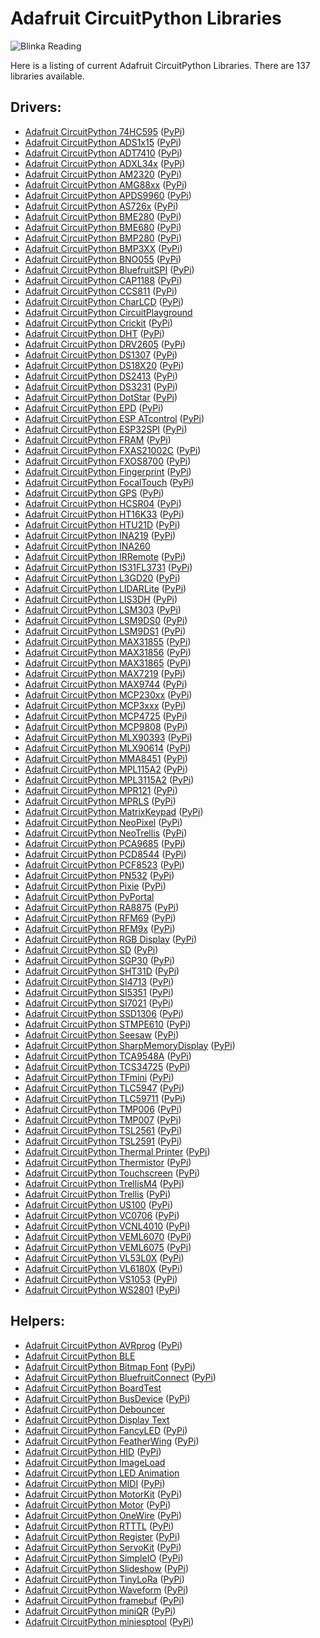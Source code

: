 # Adafruit CircuitPython Libraries
![Blinka Reading](https://raw.githubusercontent.com/adafruit/circuitpython-weekly-newsletter/gh-pages/assets/22_1023blinka.png)

Here is a listing of current Adafruit CircuitPython Libraries. There are 137 libraries available.

## Drivers:
* [Adafruit CircuitPython 74HC595](https://github.com/adafruit/Adafruit_CircuitPython_74HC595.git) ([PyPi](https://pypi.org/project/adafruit-circuitpython-74hc595))
* [Adafruit CircuitPython ADS1x15](https://github.com/adafruit/Adafruit_CircuitPython_ADS1x15.git) ([PyPi](https://pypi.org/project/adafruit-circuitpython-ads1x15))
* [Adafruit CircuitPython ADT7410](https://github.com/adafruit/Adafruit_CircuitPython_ADT7410.git) ([PyPi](https://pypi.org/project/adafruit-circuitpython-adt7410))
* [Adafruit CircuitPython ADXL34x](https://github.com/adafruit/Adafruit_CircuitPython_ADXL34x.git) ([PyPi](https://pypi.org/project/adafruit-circuitpython-adxl34x))
* [Adafruit CircuitPython AM2320](https://github.com/adafruit/Adafruit_CircuitPython_AM2320.git) ([PyPi](https://pypi.org/project/adafruit-circuitpython-am2320))
* [Adafruit CircuitPython AMG88xx](https://github.com/adafruit/Adafruit_CircuitPython_AMG88xx.git) ([PyPi](https://pypi.org/project/adafruit-circuitpython-amg88xx))
* [Adafruit CircuitPython APDS9960](https://github.com/adafruit/Adafruit_CircuitPython_APDS9960.git) ([PyPi](https://pypi.org/project/adafruit-circuitpython-apds9960))
* [Adafruit CircuitPython AS726x](https://github.com/adafruit/Adafruit_CircuitPython_AS726x.git) ([PyPi](https://pypi.org/project/adafruit-circuitpython-as726x))
* [Adafruit CircuitPython BME280](https://github.com/adafruit/Adafruit_CircuitPython_BME280.git) ([PyPi](https://pypi.org/project/adafruit-circuitpython-bme280))
* [Adafruit CircuitPython BME680](https://github.com/adafruit/Adafruit_CircuitPython_BME680.git) ([PyPi](https://pypi.org/project/adafruit-circuitpython-bme680))
* [Adafruit CircuitPython BMP280](https://github.com/adafruit/Adafruit_CircuitPython_BMP280.git) ([PyPi](https://pypi.org/project/adafruit-circuitpython-bmp280))
* [Adafruit CircuitPython BMP3XX](https://github.com/adafruit/Adafruit_CircuitPython_BMP3XX.git) ([PyPi](https://pypi.org/project/adafruit-circuitpython-bmp3xx))
* [Adafruit CircuitPython BNO055](https://github.com/adafruit/Adafruit_CircuitPython_BNO055.git) ([PyPi](https://pypi.org/project/adafruit-circuitpython-bno055))
* [Adafruit CircuitPython BluefruitSPI](https://github.com/adafruit/Adafruit_CircuitPython_BluefruitSPI.git) ([PyPi](https://pypi.org/project/adafruit-circuitpython-bluefruitspi))
* [Adafruit CircuitPython CAP1188](https://github.com/adafruit/Adafruit_CircuitPython_CAP1188.git) ([PyPi](https://pypi.org/project/adafruit-circuitpython-cap1188))
* [Adafruit CircuitPython CCS811](https://github.com/adafruit/Adafruit_CircuitPython_CCS811.git) ([PyPi](https://pypi.org/project/adafruit-circuitpython-ccs811))
* [Adafruit CircuitPython CharLCD](https://github.com/adafruit/Adafruit_CircuitPython_CharLCD.git) ([PyPi](https://pypi.org/project/adafruit-circuitpython-charlcd))
* [Adafruit CircuitPython CircuitPlayground](https://github.com/adafruit/Adafruit_CircuitPython_CircuitPlayground.git)
* [Adafruit CircuitPython Crickit](https://github.com/adafruit/Adafruit_CircuitPython_Crickit.git) ([PyPi](https://pypi.org/project/adafruit-circuitpython-crickit))
* [Adafruit CircuitPython DHT](https://github.com/adafruit/Adafruit_CircuitPython_DHT.git) ([PyPi](https://pypi.org/project/adafruit-circuitpython-dht))
* [Adafruit CircuitPython DRV2605](https://github.com/adafruit/Adafruit_CircuitPython_DRV2605.git) ([PyPi](https://pypi.org/project/adafruit-circuitpython-drv2605))
* [Adafruit CircuitPython DS1307](https://github.com/adafruit/Adafruit_CircuitPython_DS1307.git) ([PyPi](https://pypi.org/project/adafruit-circuitpython-ds1307))
* [Adafruit CircuitPython DS18X20](https://github.com/adafruit/Adafruit_CircuitPython_DS18X20.git) ([PyPi](https://pypi.org/project/adafruit-circuitpython-ds18x20))
* [Adafruit CircuitPython DS2413](https://github.com/adafruit/Adafruit_CircuitPython_DS2413.git) ([PyPi](https://pypi.org/project/adafruit-circuitpython-ds2413))
* [Adafruit CircuitPython DS3231](https://github.com/adafruit/Adafruit_CircuitPython_DS3231.git) ([PyPi](https://pypi.org/project/adafruit-circuitpython-ds3231))
* [Adafruit CircuitPython DotStar](https://github.com/adafruit/Adafruit_CircuitPython_DotStar.git) ([PyPi](https://pypi.org/project/adafruit-circuitpython-dotstar))
* [Adafruit CircuitPython EPD](https://github.com/adafruit/Adafruit_CircuitPython_EPD.git) ([PyPi](https://pypi.org/project/adafruit-circuitpython-epd))
* [Adafruit CircuitPython ESP ATcontrol](https://github.com/adafruit/Adafruit_CircuitPython_ESP_ATcontrol.git) ([PyPi](https://pypi.org/project/adafruit-circuitpython-esp-atcontrol))
* [Adafruit CircuitPython ESP32SPI](https://github.com/adafruit/Adafruit_CircuitPython_ESP32SPI.git) ([PyPi](https://pypi.org/project/adafruit-circuitpython-esp32spi))
* [Adafruit CircuitPython FRAM](https://github.com/adafruit/Adafruit_CircuitPython_FRAM.git) ([PyPi](https://pypi.org/project/adafruit-circuitpython-fram))
* [Adafruit CircuitPython FXAS21002C](https://github.com/adafruit/Adafruit_CircuitPython_FXAS21002C.git) ([PyPi](https://pypi.org/project/adafruit-circuitpython-fxas21002c))
* [Adafruit CircuitPython FXOS8700](https://github.com/adafruit/Adafruit_CircuitPython_FXOS8700.git) ([PyPi](https://pypi.org/project/adafruit-circuitpython-fxos8700))
* [Adafruit CircuitPython Fingerprint](https://github.com/adafruit/Adafruit_CircuitPython_Fingerprint.git) ([PyPi](https://pypi.org/project/adafruit-circuitpython-fingerprint))
* [Adafruit CircuitPython FocalTouch](https://github.com/adafruit/Adafruit_CircuitPython_FocalTouch.git) ([PyPi](https://pypi.org/project/adafruit-circuitpython-focaltouch))
* [Adafruit CircuitPython GPS](https://github.com/adafruit/Adafruit_CircuitPython_GPS.git) ([PyPi](https://pypi.org/project/adafruit-circuitpython-gps))
* [Adafruit CircuitPython HCSR04](https://github.com/adafruit/Adafruit_CircuitPython_HCSR04.git) ([PyPi](https://pypi.org/project/adafruit-circuitpython-hcsr04))
* [Adafruit CircuitPython HT16K33](https://github.com/adafruit/Adafruit_CircuitPython_HT16K33.git) ([PyPi](https://pypi.org/project/adafruit-circuitpython-ht16k33))
* [Adafruit CircuitPython HTU21D](https://github.com/adafruit/Adafruit_CircuitPython_HTU21D.git) ([PyPi](https://pypi.org/project/adafruit-circuitpython-htu21d))
* [Adafruit CircuitPython INA219](https://github.com/adafruit/Adafruit_CircuitPython_INA219.git) ([PyPi](https://pypi.org/project/adafruit-circuitpython-ina219))
* [Adafruit CircuitPython INA260](https://github.com/adafruit/Adafruit_CircuitPython_INA260.git)
* [Adafruit CircuitPython IRRemote](https://github.com/adafruit/Adafruit_CircuitPython_IRRemote.git) ([PyPi](https://pypi.org/project/adafruit-circuitpython-irremote))
* [Adafruit CircuitPython IS31FL3731](https://github.com/adafruit/Adafruit_CircuitPython_IS31FL3731.git) ([PyPi](https://pypi.org/project/adafruit-circuitpython-is31fl3731))
* [Adafruit CircuitPython L3GD20](https://github.com/adafruit/Adafruit_CircuitPython_L3GD20.git) ([PyPi](https://pypi.org/project/adafruit-circuitpython-l3gd20))
* [Adafruit CircuitPython LIDARLite](https://github.com/adafruit/Adafruit_CircuitPython_LIDARLite.git) ([PyPi](https://pypi.org/project/adafruit-circuitpython-lidarlite))
* [Adafruit CircuitPython LIS3DH](https://github.com/adafruit/Adafruit_CircuitPython_LIS3DH.git) ([PyPi](https://pypi.org/project/adafruit-circuitpython-lis3dh))
* [Adafruit CircuitPython LSM303](https://github.com/adafruit/Adafruit_CircuitPython_LSM303.git) ([PyPi](https://pypi.org/project/adafruit-circuitpython-lsm303))
* [Adafruit CircuitPython LSM9DS0](https://github.com/adafruit/Adafruit_CircuitPython_LSM9DS0.git) ([PyPi](https://pypi.org/project/adafruit-circuitpython-lsm9ds0))
* [Adafruit CircuitPython LSM9DS1](https://github.com/adafruit/Adafruit_CircuitPython_LSM9DS1.git) ([PyPi](https://pypi.org/project/adafruit-circuitpython-lsm9ds1))
* [Adafruit CircuitPython MAX31855](https://github.com/adafruit/Adafruit_CircuitPython_MAX31855.git) ([PyPi](https://pypi.org/project/adafruit-circuitpython-max31855))
* [Adafruit CircuitPython MAX31856](https://github.com/adafruit/Adafruit_CircuitPython_MAX31856.git) ([PyPi](https://pypi.org/project/adafruit-circuitpython-max31856))
* [Adafruit CircuitPython MAX31865](https://github.com/adafruit/Adafruit_CircuitPython_MAX31865.git) ([PyPi](https://pypi.org/project/adafruit-circuitpython-max31865))
* [Adafruit CircuitPython MAX7219](https://github.com/adafruit/Adafruit_CircuitPython_MAX7219.git) ([PyPi](https://pypi.org/project/adafruit-circuitpython-max7219))
* [Adafruit CircuitPython MAX9744](https://github.com/adafruit/Adafruit_CircuitPython_MAX9744.git) ([PyPi](https://pypi.org/project/adafruit-circuitpython-max9744))
* [Adafruit CircuitPython MCP230xx](https://github.com/adafruit/Adafruit_CircuitPython_MCP230xx.git) ([PyPi](https://pypi.org/project/adafruit-circuitpython-mcp230xx))
* [Adafruit CircuitPython MCP3xxx](https://github.com/adafruit/Adafruit_CircuitPython_MCP3xxx.git) ([PyPi](https://pypi.org/project/adafruit-circuitpython-mcp3xxx))
* [Adafruit CircuitPython MCP4725](https://github.com/adafruit/Adafruit_CircuitPython_MCP4725.git) ([PyPi](https://pypi.org/project/adafruit-circuitpython-mcp4725))
* [Adafruit CircuitPython MCP9808](https://github.com/adafruit/Adafruit_CircuitPython_MCP9808.git) ([PyPi](https://pypi.org/project/adafruit-circuitpython-mcp9808))
* [Adafruit CircuitPython MLX90393](https://github.com/adafruit/Adafruit_CircuitPython_MLX90393.git) ([PyPi](https://pypi.org/project/adafruit-circuitpython-mlx90393))
* [Adafruit CircuitPython MLX90614](https://github.com/adafruit/Adafruit_CircuitPython_MLX90614.git) ([PyPi](https://pypi.org/project/adafruit-circuitpython-mlx90614))
* [Adafruit CircuitPython MMA8451](https://github.com/adafruit/Adafruit_CircuitPython_MMA8451.git) ([PyPi](https://pypi.org/project/adafruit-circuitpython-mma8451))
* [Adafruit CircuitPython MPL115A2](https://github.com/adafruit/Adafruit_CircuitPython_MPL115A2.git) ([PyPi](https://pypi.org/project/adafruit-circuitpython-mpl115a2))
* [Adafruit CircuitPython MPL3115A2](https://github.com/adafruit/Adafruit_CircuitPython_MPL3115A2.git) ([PyPi](https://pypi.org/project/adafruit-circuitpython-mpl3115a2))
* [Adafruit CircuitPython MPR121](https://github.com/adafruit/Adafruit_CircuitPython_MPR121.git) ([PyPi](https://pypi.org/project/adafruit-circuitpython-mpr121))
* [Adafruit CircuitPython MPRLS](https://github.com/adafruit/Adafruit_CircuitPython_MPRLS.git) ([PyPi](https://pypi.org/project/adafruit-circuitpython-mprls))
* [Adafruit CircuitPython MatrixKeypad](https://github.com/adafruit/Adafruit_CircuitPython_MatrixKeypad.git) ([PyPi](https://pypi.org/project/adafruit-circuitpython-matrixkeypad))
* [Adafruit CircuitPython NeoPixel](https://github.com/adafruit/Adafruit_CircuitPython_NeoPixel.git) ([PyPi](https://pypi.org/project/adafruit-circuitpython-neopixel))
* [Adafruit CircuitPython NeoTrellis](https://github.com/adafruit/Adafruit_CircuitPython_NeoTrellis) ([PyPi](https://pypi.org/project/adafruit-circuitpython-neotrellis))
* [Adafruit CircuitPython PCA9685](https://github.com/adafruit/Adafruit_CircuitPython_PCA9685.git) ([PyPi](https://pypi.org/project/adafruit-circuitpython-pca9685))
* [Adafruit CircuitPython PCD8544](https://github.com/adafruit/Adafruit_CircuitPython_PCD8544.git) ([PyPi](https://pypi.org/project/adafruit-circuitpython-pcd8544))
* [Adafruit CircuitPython PCF8523](https://github.com/adafruit/Adafruit_CircuitPython_PCF8523.git) ([PyPi](https://pypi.org/project/adafruit-circuitpython-pcf8523))
* [Adafruit CircuitPython PN532](https://github.com/adafruit/Adafruit_CircuitPython_PN532.git) ([PyPi](https://pypi.org/project/adafruit-circuitpython-pn532))
* [Adafruit CircuitPython Pixie](https://github.com/adafruit/Adafruit_CircuitPython_Pixie.git) ([PyPi](https://pypi.org/project/adafruit-circuitpython-pixie))
* [Adafruit CircuitPython PyPortal](https://github.com/adafruit/Adafruit_CircuitPython_PyPortal.git)
* [Adafruit CircuitPython RA8875](https://github.com/adafruit/Adafruit_CircuitPython_RA8875.git) ([PyPi](https://pypi.org/project/adafruit-circuitpython-ra8875))
* [Adafruit CircuitPython RFM69](https://github.com/adafruit/Adafruit_CircuitPython_RFM69.git) ([PyPi](https://pypi.org/project/adafruit-circuitpython-rfm69))
* [Adafruit CircuitPython RFM9x](https://github.com/adafruit/Adafruit_CircuitPython_RFM9x.git) ([PyPi](https://pypi.org/project/adafruit-circuitpython-rfm9x))
* [Adafruit CircuitPython RGB Display](https://github.com/adafruit/Adafruit_CircuitPython_RGB_Display.git) ([PyPi](https://pypi.org/project/adafruit-circuitpython-rgb-display))
* [Adafruit CircuitPython SD](https://github.com/adafruit/Adafruit_CircuitPython_SD.git) ([PyPi](https://pypi.org/project/adafruit-circuitpython-sd))
* [Adafruit CircuitPython SGP30](https://github.com/adafruit/Adafruit_CircuitPython_SGP30.git) ([PyPi](https://pypi.org/project/adafruit-circuitpython-sgp30))
* [Adafruit CircuitPython SHT31D](https://github.com/adafruit/Adafruit_CircuitPython_SHT31D.git) ([PyPi](https://pypi.org/project/adafruit-circuitpython-sht31d))
* [Adafruit CircuitPython SI4713](https://github.com/adafruit/Adafruit_CircuitPython_SI4713.git) ([PyPi](https://pypi.org/project/adafruit-circuitpython-si4713))
* [Adafruit CircuitPython SI5351](https://github.com/adafruit/Adafruit_CircuitPython_SI5351.git) ([PyPi](https://pypi.org/project/adafruit-circuitpython-si5351))
* [Adafruit CircuitPython SI7021](https://github.com/adafruit/Adafruit_CircuitPython_SI7021.git) ([PyPi](https://pypi.org/project/adafruit-circuitpython-si7021))
* [Adafruit CircuitPython SSD1306](https://github.com/adafruit/Adafruit_CircuitPython_SSD1306.git) ([PyPi](https://pypi.org/project/adafruit-circuitpython-ssd1306))
* [Adafruit CircuitPython STMPE610](https://github.com/adafruit/Adafruit_CircuitPython_STMPE610.git) ([PyPi](https://pypi.org/project/adafruit-circuitpython-stmpe610))
* [Adafruit CircuitPython Seesaw](https://github.com/adafruit/Adafruit_CircuitPython_Seesaw.git) ([PyPi](https://pypi.org/project/adafruit-circuitpython-seesaw))
* [Adafruit CircuitPython SharpMemoryDisplay](https://github.com/adafruit/Adafruit_CircuitPython_SharpMemoryDisplay.git) ([PyPi](https://pypi.org/project/adafruit-circuitpython-sharpmemorydisplay))
* [Adafruit CircuitPython TCA9548A](https://github.com/adafruit/Adafruit_CircuitPython_TCA9548A.git) ([PyPi](https://pypi.org/project/adafruit-circuitpython-tca9548a))
* [Adafruit CircuitPython TCS34725](https://github.com/adafruit/Adafruit_CircuitPython_TCS34725.git) ([PyPi](https://pypi.org/project/adafruit-circuitpython-tcs34725))
* [Adafruit CircuitPython TFmini](https://github.com/adafruit/Adafruit_CircuitPython_TFmini.git) ([PyPi](https://pypi.org/project/adafruit-circuitpython-tfmini))
* [Adafruit CircuitPython TLC5947](https://github.com/adafruit/Adafruit_CircuitPython_TLC5947.git) ([PyPi](https://pypi.org/project/adafruit-circuitpython-tlc5947))
* [Adafruit CircuitPython TLC59711](https://github.com/adafruit/Adafruit_CircuitPython_TLC59711.git) ([PyPi](https://pypi.org/project/adafruit-circuitpython-tlc59711))
* [Adafruit CircuitPython TMP006](https://github.com/adafruit/Adafruit_CircuitPython_TMP006.git) ([PyPi](https://pypi.org/project/adafruit-circuitpython-tmp006))
* [Adafruit CircuitPython TMP007](https://github.com/adafruit/Adafruit_CircuitPython_TMP007.git) ([PyPi](https://pypi.org/project/adafruit-circuitpython-tmp007))
* [Adafruit CircuitPython TSL2561](https://github.com/adafruit/Adafruit_CircuitPython_TSL2561.git) ([PyPi](https://pypi.org/project/adafruit-circuitpython-tsl2561))
* [Adafruit CircuitPython TSL2591](https://github.com/adafruit/Adafruit_CircuitPython_TSL2591.git) ([PyPi](https://pypi.org/project/adafruit-circuitpython-tsl2591))
* [Adafruit CircuitPython Thermal Printer](https://github.com/adafruit/Adafruit_CircuitPython_Thermal_Printer.git) ([PyPi](https://pypi.org/project/adafruit-circuitpython-thermal-printer))
* [Adafruit CircuitPython Thermistor](https://github.com/adafruit/Adafruit_CircuitPython_Thermistor.git) ([PyPi](https://pypi.org/project/adafruit-circuitpython-thermistor))
* [Adafruit CircuitPython Touchscreen](https://github.com/adafruit/Adafruit_CircuitPython_Touchscreen.git) ([PyPi](https://pypi.org/project/adafruit-circuitpython-touchscreen))
* [Adafruit CircuitPython TrellisM4](https://github.com/adafruit/Adafruit_CircuitPython_TrellisM4.git) ([PyPi](https://pypi.org/project/adafruit-circuitpython-trellism4))
* [Adafruit CircuitPython Trellis](https://github.com/adafruit/Adafruit_CircuitPython_Trellis.git) ([PyPi](https://pypi.org/project/adafruit-circuitpython-trellis))
* [Adafruit CircuitPython US100](https://github.com/adafruit/Adafruit_CircuitPython_US100.git) ([PyPi](https://pypi.org/project/adafruit-circuitpython-us100))
* [Adafruit CircuitPython VC0706](https://github.com/adafruit/Adafruit_CircuitPython_VC0706.git) ([PyPi](https://pypi.org/project/adafruit-circuitpython-vc0706))
* [Adafruit CircuitPython VCNL4010](https://github.com/adafruit/Adafruit_CircuitPython_VCNL4010.git) ([PyPi](https://pypi.org/project/adafruit-circuitpython-vcnl4010))
* [Adafruit CircuitPython VEML6070](https://github.com/adafruit/Adafruit_CircuitPython_VEML6070.git) ([PyPi](https://pypi.org/project/adafruit-circuitpython-veml6070))
* [Adafruit CircuitPython VEML6075](https://github.com/adafruit/Adafruit_CircuitPython_VEML6075.git) ([PyPi](https://pypi.org/project/adafruit-circuitpython-veml6075))
* [Adafruit CircuitPython VL53L0X](https://github.com/adafruit/Adafruit_CircuitPython_VL53L0X.git) ([PyPi](https://pypi.org/project/adafruit-circuitpython-vl53l0x))
* [Adafruit CircuitPython VL6180X](https://github.com/adafruit/Adafruit_CircuitPython_VL6180X.git) ([PyPi](https://pypi.org/project/adafruit-circuitpython-vl6180x))
* [Adafruit CircuitPython VS1053](https://github.com/adafruit/Adafruit_CircuitPython_VS1053.git) ([PyPi](https://pypi.org/project/adafruit-circuitpython-vs1053))
* [Adafruit CircuitPython WS2801](https://github.com/adafruit/Adafruit_CircuitPython_WS2801.git) ([PyPi](https://pypi.org/project/adafruit-circuitpython-ws2801))

## Helpers:
* [Adafruit CircuitPython AVRprog](https://github.com/adafruit/Adafruit_CircuitPython_AVRprog.git) ([PyPi](https://pypi.org/project/adafruit-circuitpython-avrprog))
* [Adafruit CircuitPython BLE](https://github.com/adafruit/Adafruit_CircuitPython_BLE.git)
* [Adafruit CircuitPython Bitmap Font](https://github.com/adafruit/Adafruit_CircuitPython_Bitmap_Font.git) ([PyPi](https://pypi.org/project/adafruit-circuitpython-bitmap-font))
* [Adafruit CircuitPython BluefruitConnect](https://github.com/adafruit/Adafruit_CircuitPython_BluefruitConnect.git) ([PyPi](https://pypi.org/project/adafruit-circuitpython-bluefruitconnect))
* [Adafruit CircuitPython BoardTest](https://github.com/adafruit/Adafruit_CircuitPython_BoardTest.git)
* [Adafruit CircuitPython BusDevice](https://github.com/adafruit/Adafruit_CircuitPython_BusDevice.git) ([PyPi](https://pypi.org/project/adafruit-circuitpython-busdevice))
* [Adafruit CircuitPython Debouncer](https://github.com/adafruit/Adafruit_CircuitPython_Debouncer.git)
* [Adafruit CircuitPython Display Text](https://github.com/adafruit/Adafruit_CircuitPython_Display_Text.git)
* [Adafruit CircuitPython FancyLED](https://github.com/adafruit/Adafruit_CircuitPython_FancyLED.git) ([PyPi](https://pypi.org/project/adafruit-circuitpython-fancyled))
* [Adafruit CircuitPython FeatherWing](https://github.com/adafruit/Adafruit_CircuitPython_FeatherWing.git) ([PyPi](https://pypi.org/project/adafruit-circuitpython-featherwing))
* [Adafruit CircuitPython HID](https://github.com/adafruit/Adafruit_CircuitPython_HID.git) ([PyPi](https://pypi.org/project/adafruit-circuitpython-hid))
* [Adafruit CircuitPython ImageLoad](https://github.com/adafruit/Adafruit_CircuitPython_ImageLoad.git)
* [Adafruit CircuitPython LED Animation](https://github.com/adafruit/Adafruit_CircuitPython_LED_Animation.git)
* [Adafruit CircuitPython MIDI](https://github.com/adafruit/Adafruit_CircuitPython_MIDI.git) ([PyPi](https://pypi.org/project/adafruit-circuitpython-midi))
* [Adafruit CircuitPython MotorKit](https://github.com/adafruit/Adafruit_CircuitPython_MotorKit.git) ([PyPi](https://pypi.org/project/adafruit-circuitpython-motorkit))
* [Adafruit CircuitPython Motor](https://github.com/adafruit/Adafruit_CircuitPython_Motor.git) ([PyPi](https://pypi.org/project/adafruit-circuitpython-motor))
* [Adafruit CircuitPython OneWire](https://github.com/adafruit/Adafruit_CircuitPython_OneWire.git) ([PyPi](https://pypi.org/project/adafruit-circuitpython-onewire))
* [Adafruit CircuitPython RTTTL](https://github.com/adafruit/Adafruit_CircuitPython_RTTTL.git) ([PyPi](https://pypi.org/project/adafruit-circuitpython-rtttl))
* [Adafruit CircuitPython Register](https://github.com/adafruit/Adafruit_CircuitPython_Register.git) ([PyPi](https://pypi.org/project/adafruit-circuitpython-register))
* [Adafruit CircuitPython ServoKit](https://github.com/adafruit/Adafruit_CircuitPython_ServoKit.git) ([PyPi](https://pypi.org/project/adafruit-circuitpython-servokit))
* [Adafruit CircuitPython SimpleIO](https://github.com/adafruit/Adafruit_CircuitPython_SimpleIO.git) ([PyPi](https://pypi.org/project/adafruit-circuitpython-simpleio))
* [Adafruit CircuitPython Slideshow](https://github.com/adafruit/Adafruit_CircuitPython_Slideshow.git) ([PyPi](https://pypi.org/project/adafruit-circuitpython-slideshow))
* [Adafruit CircuitPython TinyLoRa](https://github.com/adafruit/Adafruit_CircuitPython_TinyLoRa.git) ([PyPi](https://pypi.org/project/adafruit-circuitpython-tinylora))
* [Adafruit CircuitPython Waveform](https://github.com/adafruit/Adafruit_CircuitPython_Waveform.git) ([PyPi](https://pypi.org/project/adafruit-circuitpython-waveform))
* [Adafruit CircuitPython framebuf](https://github.com/adafruit/Adafruit_CircuitPython_framebuf.git) ([PyPi](https://pypi.org/project/adafruit-circuitpython-framebuf))
* [Adafruit CircuitPython miniQR](https://github.com/adafruit/Adafruit_CircuitPython_miniQR.git) ([PyPi](https://pypi.org/project/adafruit-circuitpython-miniqr))
* [Adafruit CircuitPython miniesptool](https://github.com/adafruit/Adafruit_CircuitPython_miniesptool.git) ([PyPi](https://pypi.org/project/adafruit-circuitpython-miniesptool))
